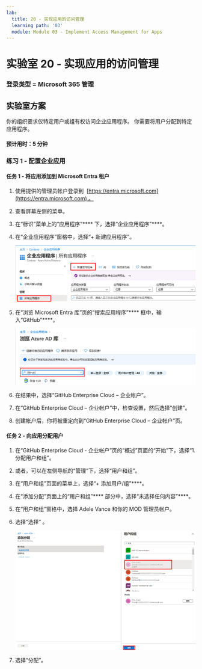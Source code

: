 ```yaml
---
lab:
  title: 20 - 实现应用的访问管理
  learning path: '03'
  module: Module 03 - Implement Access Management for Apps
---
```


# 实验室 20 - 实现应用的访问管理

### 登录类型 = Microsoft 365 管理

## 实验室方案

你的组织要求仅特定用户或组有权访问企业应用程序。 你需要将用户分配到特定应用程序。

#### 预计用时：5 分钟

### 练习 1 - 配置企业应用

#### 任务 1 - 将应用添加到 Microsoft Entra 租户

1. 使用提供的管理员帐户登录到  [https://entra.microsoft.com](https://entra.microsoft.com) 。

2. 查看屏幕左侧的菜单。

3. 在“标识”菜单上的“应用程序”**** 下，选择“企业应用程序”****。

4. 在“企业应用程序”窗格中，选择“+ 新建应用程序”。

    ![企业应用程序页的屏幕图像，其中突出显示了“新建应用程序”](./media/lp3-mod1-new-enterprise-application.png)

5. 在“浏览 Microsoft Entra 库”页的“搜索应用程序”**** 框中，输入“GitHub”****。

    ![显示“浏览 Microsoft Entra 库”页的屏幕图像，其中突出显示了搜索框](./media/lp3-mod1-azure-ad-gallery-search.png)

6. 在结果中，选择“GitHub Enterprise Cloud – 企业帐户”。

7. 在“GitHub Enterprise Cloud – 企业帐户”中，检查设置，然后选择“创建”。

8. 创建帐户后，你将被重定向到“GitHub Enterprise Cloud – 企业帐户”页。

#### 任务 2 - 向应用分配用户

1. 在“GitHub Enterprise Cloud - 企业帐户”页的“概述”页面的“开始”下，选择“1. 分配用户和组”。

2. 或者，可以在左侧导航的“管理”下，选择“用户和组”。

3. 在“用户和组”页面的菜单上，选择“+ 添加用户/组”****。

4. 在“添加分配”页面上的“用户和组”**** 部分中，选择“未选择任何内容”****。

5. 在“用户和组”窗格中，选择 Adele Vance 和你的 MOD 管理员帐户。

6. 选择“选择”  。

    ![显示如何将用户帐户分配给应用的屏幕图像，其中突出显示了“选择”按钮 ](./media/lp3-mod1-add-app-assignment.png)

7. 选择“分配”。

